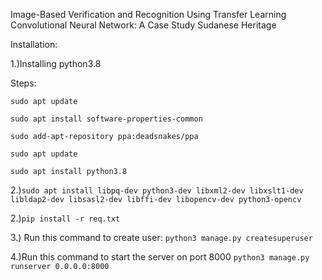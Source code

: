 Image-Based Verification and Recognition Using Transfer Learning Convolutional Neural Network: A Case Study Sudanese Heritage  

Installation:

1.)Installing python3.8

Steps:

`sudo apt update`

`sudo apt install software-properties-common`

`sudo add-apt-repository ppa:deadsnakes/ppa`

`sudo apt update`

`sudo apt install python3.8`


2.)`sudo apt install libpq-dev python3-dev libxml2-dev libxslt1-dev libldap2-dev libsasl2-dev libffi-dev libopencv-dev python3-opencv`


2.)`pip install -r req.txt`


3.) Run this command to create user:
`python3 manage.py createsuperuser`


4.)Run this command to start the server on port 8000
`python3 manage.py runserver 0.0.0.0:8000`
